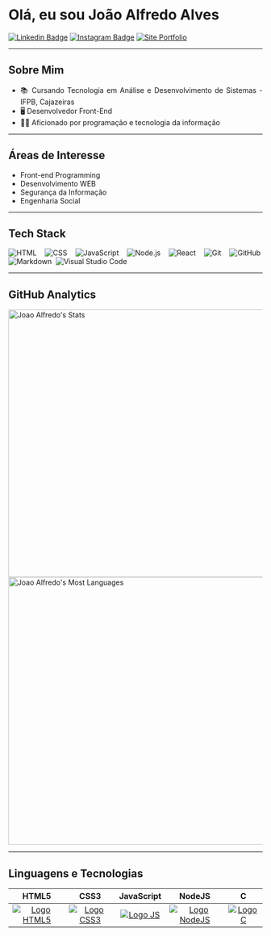 <div align="justify">

# Olá, eu sou João Alfredo Alves

[![Linkedin Badge](https://img.shields.io/badge/LinkedIn-0077B5?style=for-the-badge&logo=linkedin&logoColor=white&link=https://www.linkedin.com/in/joaoalfredoalves/)](https://www.linkedin.com/in/joaoalfredoalves/)
[![Instagram Badge](https://img.shields.io/badge/Instagram-E4405F?style=for-the-badge&logo=instagram&logoColor=white&link=https://www.instagram.com/joao.alfredo.a)](https://www.instagram.com/joao.alfredo.a)
[![Site Portfolio](https://img.shields.io/badge/Site_Portfolio-100000?style=for-the-badge&logo=github&logoColor=white)](https://joaoalfredoalves.github.io/)

---

## Sobre Mim

-   📚 Cursando Tecnologia em Análise e Desenvolvimento de Sistemas - IFPB, Cajazeiras
-   🖥️ Desenvolvedor Front-End
-   👨‍💻 Aficionado por programação e tecnologia da informação

---

## Áreas de Interesse

-   Front-end Programming
-   Desenvolvimento WEB
-   Segurança da Informação
-   Engenharia Social

---

## Tech Stack

![HTML](https://img.shields.io/badge/-HTML-05122A?style=flat&logo=HTML5)&nbsp;
![CSS](https://img.shields.io/badge/-CSS-05122A?style=flat&logo=CSS3&logoColor=1572B6)&nbsp;
![JavaScript](https://img.shields.io/badge/-JavaScript-05122A?style=flat&logo=javascript)&nbsp;
![Node.js](https://img.shields.io/badge/-Node.js-05122A?style=flat&logo=node.js)&nbsp;
![React](https://img.shields.io/badge/-React-05122A?style=flat&logo=react)&nbsp;
![Git](https://img.shields.io/badge/-Git-05122A?style=flat&logo=git)&nbsp;
![GitHub](https://img.shields.io/badge/-GitHub-05122A?style=flat&logo=github)&nbsp;
![Markdown](https://img.shields.io/badge/-Markdown-05122A?style=flat&logo=markdown)&nbsp;
![Visual Studio Code](https://img.shields.io/badge/-Visual%20Studio%20Code-05122A?style=flat&logo=visual-studio-code&logoColor=007ACC)&nbsp;

---

## GitHub Analytics
  
<p align="justify">
  <img width="530em" src="https://github-readme-stats.vercel.app/api?username=JoaoAlfredoAlves&show_icons=true&theme=nightowl" alt="Joao Alfredo's Stats"/>
  <img width="530em" src="https://github-readme-stats.vercel.app/api/top-langs/?username=maykbrito&layout=compact&theme=nightowl" alt="Joao Alfredo's Most Languages"/>
</p>

---

## Linguagens e Tecnologias

| HTML5 | CSS3 | JavaScript | NodeJS | C
| :-----: | :-----: | :-----: | :-----: | :-----:
[![Logo HTML5](https://img.shields.io/badge/HTML5-E34F26?style=for-the-badge&logo=html5&logoColor=white)](https://developer.mozilla.org/pt-BR/docs/Web/HTML) | [![Logo CSS3](https://img.shields.io/badge/CSS3-1572B6?style=for-the-badge&logo=css3&logoColor=white)](https://developer.mozilla.org/pt-BR/docs/Web/CSS) | [![Logo JS](https://img.shields.io/badge/JavaScript-323330?style=for-the-badge&logo=javascript&logoColor=F7DF1E)](https://developer.mozilla.org/pt-BR/docs/Web/JavaScript) | [![Logo NodeJS](https://img.shields.io/badge/node.js-6DA55F?style=for-the-badge&logo=node.js&logoColor=white)](https://nodejs.org/pt-br/docs/) | [![Logo C](https://img.shields.io/badge/C-00599C?style=for-the-badge&logo=c&logoColor=white)](https://docs.microsoft.com/pt-br/cpp/c-language/?view=msvc-170)

</div>
